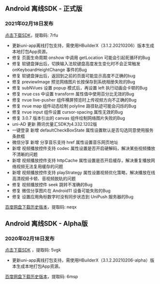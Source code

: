 ## Android 离线SDK - 正式版

### 2021年02月18日发布
[点击下载SDK](https://pan.baidu.com/s/14SZ-CjlbaNtGHk3CpamgXQ)，提取码: 7rfu

+ 更新uni-app离线打包支持，需使用HBuilderX（3.1.2.20210206）版本生成本地打包App资源。
+ 修复 页面生命周期 onshow 中调用 getLocation 可能会引起死循环的Bug
+ 修复 软键盘弹出后，切换输入法软键盘高度发生变化时不会正常触发 onKeyboardHeightChange 事件的Bug
+ 修复 软键盘弹出后，返回到之前的页面可能显示高度不正确的bug
+ 修复 previewImage 预览网络图片长按保存到系统相册失败的Bug
+ 修复 subNVues 设置 popup 模式后，再设置 left 执行动画会卡顿的Bug
+ 修复 nvue css 中设置 transform 属性值中使用百分比无效的Bug
+ 修复 nvue live-pusher 组件横屏预览时上传视频方向不正确的Bug
+ 修复 nvue map 组件动态绘制 polyline 路径轨迹可能会闪烁的Bug
+ 修复 nvue input 组件设置 cursor-spacing 属性无效的Bug
+ 修复 3.0.7 版本引出的 canvas 组件绘制网络图片失败的Bug
+ uni-AD 更新 腾讯优量汇SDK为4.332.1202版
+ 一键登录 新增 defaultCheckBoxState 属性设置默认是否勾选同意使用服务条款框
+ 微信分享 新增 分享音乐支持 href 属性设置音乐网页地址
+ 新增 视频播放控件支持 codec 属性设置是否开启硬解码，解决某些视频播放不清晰的问题
+ 新增 视频播放控件支持 httpCache 属性设置是否开启缓存，解决重复播放网络视频无法复用缓存的问题
+ 新增 视频播放控件支持 playStrategy 属性设置视频优化策略，解决播放在线高清视频卡顿、音视频脱轨的问题
+ 修复 视频播放控件 seek 跳转不准确的Bug
+ 修复 微信分享图片在 Android11 设备可能失败的Bug
+ 修复 设置应用角标数字时没有同步状态到 UniPush 服务器的Bug

[百度网盘下载历史版本](https://pan.baidu.com/s/1Gpbnq3wLvvnRO6W-SlvVpA)，提取码: neqx



## Android 离线SDK - Alpha版

### 2020年02月18日发布
[点击下载SDK](https://pan.baidu.com/s/1NLBTW94Im_zg5R38Wiijdg) ，提取码: 5vgk

+ 更新uni-app离线打包支持，需使用HBuilderX（3.1.2.20210206-alpha）版本生成本地打包App资源。

[百度网盘下载历史版本](https://pan.baidu.com/s/10fne34bwxWGtDJTd4PhroA)，提取码: 6msp
